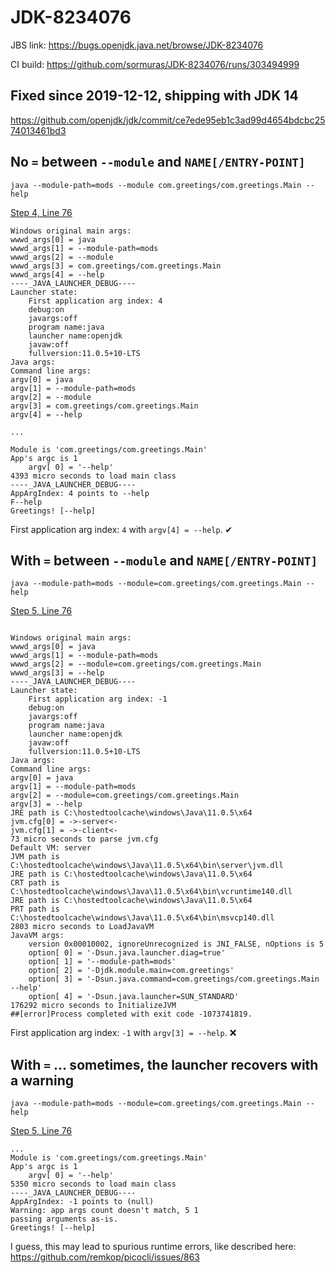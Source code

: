# JDK-8234076
JBS link: https://bugs.openjdk.java.net/browse/JDK-8234076

CI build: https://github.com/sormuras/JDK-8234076/runs/303494999

## Fixed since 2019-12-12, shipping with JDK 14

https://github.com/openjdk/jdk/commit/ce7ede95eb1c3ad99d4654bdcbc2574013461bd3

## No `=` between `--module` and `NAME[/ENTRY-POINT]`

`java --module-path=mods --module com.greetings/com.greetings.Main --help`

[Step 4, Line 76](https://github.com/sormuras/JDK-8234076/commit/05b3eb103b0d97648ea6b9d7619bc3d656de866e/checks?check_suite_id=311492401#step:4:76)

```
Windows original main args:
wwwd_args[0] = java
wwwd_args[1] = --module-path=mods
wwwd_args[2] = --module
wwwd_args[3] = com.greetings/com.greetings.Main
wwwd_args[4] = --help
----_JAVA_LAUNCHER_DEBUG----
Launcher state:
	First application arg index: 4
	debug:on
	javargs:off
	program name:java
	launcher name:openjdk
	javaw:off
	fullversion:11.0.5+10-LTS
Java args:
Command line args:
argv[0] = java
argv[1] = --module-path=mods
argv[2] = --module
argv[3] = com.greetings/com.greetings.Main
argv[4] = --help

...

Module is 'com.greetings/com.greetings.Main'
App's argc is 1
    argv[ 0] = '--help'
4393 micro seconds to load main class
----_JAVA_LAUNCHER_DEBUG----
AppArgIndex: 4 points to --help
F--help
Greetings! [--help]
```

First application arg index: `4` with `argv[4] = --help`. ✔

## With `=` between `--module` and `NAME[/ENTRY-POINT]`

`java --module-path=mods --module=com.greetings/com.greetings.Main --help`

[Step 5, Line 76](https://github.com/sormuras/JDK-8234076/commit/05b3eb103b0d97648ea6b9d7619bc3d656de866e/checks?check_suite_id=311492401#step:5:76)

```

Windows original main args:
wwwd_args[0] = java
wwwd_args[1] = --module-path=mods
wwwd_args[2] = --module=com.greetings/com.greetings.Main
wwwd_args[3] = --help
----_JAVA_LAUNCHER_DEBUG----
Launcher state:
	First application arg index: -1
	debug:on
	javargs:off
	program name:java
	launcher name:openjdk
	javaw:off
	fullversion:11.0.5+10-LTS
Java args:
Command line args:
argv[0] = java
argv[1] = --module-path=mods
argv[2] = --module=com.greetings/com.greetings.Main
argv[3] = --help
JRE path is C:\hostedtoolcache\windows\Java\11.0.5\x64
jvm.cfg[0] = ->-server<-
jvm.cfg[1] = ->-client<-
73 micro seconds to parse jvm.cfg
Default VM: server
JVM path is C:\hostedtoolcache\windows\Java\11.0.5\x64\bin\server\jvm.dll
JRE path is C:\hostedtoolcache\windows\Java\11.0.5\x64
CRT path is C:\hostedtoolcache\windows\Java\11.0.5\x64\bin\vcruntime140.dll
JRE path is C:\hostedtoolcache\windows\Java\11.0.5\x64
PRT path is C:\hostedtoolcache\windows\Java\11.0.5\x64\bin\msvcp140.dll
2803 micro seconds to LoadJavaVM
JavaVM args:
    version 0x00010002, ignoreUnrecognized is JNI_FALSE, nOptions is 5
    option[ 0] = '-Dsun.java.launcher.diag=true'
    option[ 1] = '--module-path=mods'
    option[ 2] = '-Djdk.module.main=com.greetings'
    option[ 3] = '-Dsun.java.command=com.greetings/com.greetings.Main --help'
    option[ 4] = '-Dsun.java.launcher=SUN_STANDARD'
176292 micro seconds to InitializeJVM
##[error]Process completed with exit code -1073741819.
```

First application arg index: `-1` with `argv[3] = --help`. ❌

## With `=` ... sometimes, the launcher recovers with a warning

`java --module-path=mods --module=com.greetings/com.greetings.Main --help`

[Step 5, Line 76](https://github.com/sormuras/JDK-8234076/runs/303538563#step:5:76)

```
...
Module is 'com.greetings/com.greetings.Main'
App's argc is 1
    argv[ 0] = '--help'
5350 micro seconds to load main class
----_JAVA_LAUNCHER_DEBUG----
AppArgIndex: -1 points to (null)
Warning: app args count doesn't match, 5 1
passing arguments as-is.
Greetings! [--help]
```

I guess, this may lead to spurious runtime errors, like described here: https://github.com/remkop/picocli/issues/863
